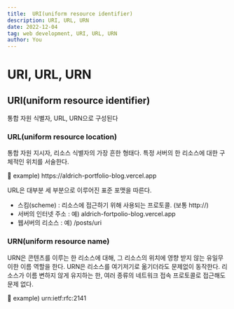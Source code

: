 ```yaml
---
title:  URI(uniform resource identifier)
description: URI, URL, URN  
date: 2022-12-04
tag: web development, URI, URL, URN 
author: You
---
```



# URI, URL, URN

## URI(uniform resource identifier)

 통합 자원 식별자, URL, URN으로 구성된다

### URL(uniform resource location)

 통합 자원 지시자, 리소스 식별자의 가장 흔한 형태다. 특정 서버의 한 리소스에 대한 구체적인 위치를 서술한다.

<aside>
🔗 example) https://aldrich-portfolio-blog.vercel.app

</aside>

URL은 대부분 세 부분으로 이루어진 표준 포맷을 따른다.

- 스킴(scheme) : 리소스에 접근하기 위해 사용되는 프로토콜. (보통 http://)
- 서버의 인터넷 주소 : 예) aldrich-fortpolio-blog.vercel.app
- 웹서버의 리소스 : 예) /posts/uri

### URN(uniform resource name)

 URN은 콘텐츠를 이루는 한 리소스에 대해, 그 리소스의 위치에 영향 받지 않는 유일무이한 이름 역할을 한다. 
URN은 리소스를 여기저기로 옮기더라도 문제없이 동작한다. 리소스가 이름 변하지 않게 유지하는 한, 여러 종류의 네트워크 접속 프로토콜로 접근해도 문제 없다.

<aside>
🔗 example) urn:ietf:rfc:2141

</aside>